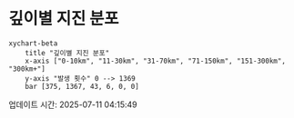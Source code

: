 # 깊이별 지진 분포

```mermaid
xychart-beta
    title "깊이별 지진 분포"
    x-axis ["0-10km", "11-30km", "31-70km", "71-150km", "151-300km", "300km+"]
    y-axis "발생 횟수" 0 --> 1369
    bar [375, 1367, 43, 6, 0, 0]
```

업데이트 시간: 2025-07-11 04:15:49
